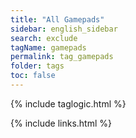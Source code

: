 ```yaml
---
title: "All Gamepads"
sidebar: english_sidebar
search: exclude
tagName: gamepads
permalink: tag_gamepads
folder: tags
toc: false
---
```

{% include taglogic.html %}

{% include links.html %}
